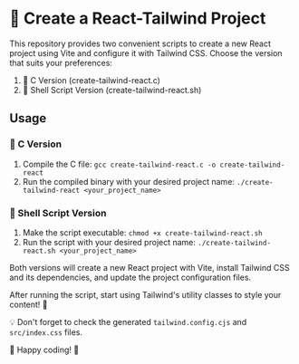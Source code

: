 # 🚀 Create a React-Tailwind Project

This repository provides two convenient scripts to create a new React project using Vite and configure it with Tailwind CSS. Choose the version that suits your 
preferences:

1. 🌟 C Version (create-tailwind-react.c)
2. 🐚 Shell Script Version (create-tailwind-react.sh)

## Usage

### 🌟 C Version

1. Compile the C file: `gcc create-tailwind-react.c -o create-tailwind-react`
2. Run the compiled binary with your desired project name: `./create-tailwind-react <your_project_name>`

### 🐚 Shell Script Version

1. Make the script executable: `chmod +x create-tailwind-react.sh`
2. Run the script with your desired project name: `./create-tailwind-react.sh <your_project_name>`

Both versions will create a new React project with Vite, install Tailwind CSS and its dependencies, and update the project configuration files.

After running the script, start using Tailwind's utility classes to style your content! 🎨

💡 Don't forget to check the generated `tailwind.config.cjs` and `src/index.css` files.

🎉 Happy coding! 🥳

